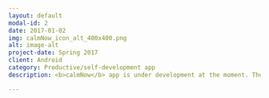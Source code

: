 ```yaml
---
layout: default
modal-id: 2
date: 2017-01-02
img: calmNow_icon_alt_400x400.png
alt: image-alt
project-date: Spring 2017
client: Android
category: Productive/self-development app
description: <b>calmNow</b> app is under development at the moment. The goal of this app is to provide user with positive feedback at anytime necessary. Here are some examples. If you're having a panic attack, open the app and follow instruction to calm yourself. If you're just woke up and don't feel like getting up, open the app and identify yourself with the positive content that's inside. I think that this app will be different than usual how-to-meditate-and-think-positively kind of apps. As always, the app itself will be free.

---
```

